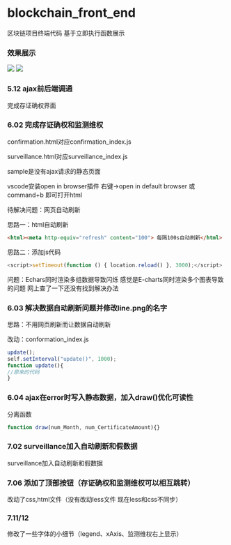 # blockchain_front_end
区块链项目终端代码 
基于立即执行函数展示

### 效果展示
![](front/存证确权.png)
![](front/监测维权.png)

### 5.12 ajax前后端调通
完成存证确权界面

### 6.02 完成存证确权和监测维权
confirmation.html对应confirmation_index.js

surveillance.html对应surveillance_index.js

sample是没有ajax请求的静态页面

vscode安装open in browser插件 右键->open in default browser 或 command+b 即可打开html

待解决问题：网页自动刷新

思路一：html自动刷新 
```html
<html><meta http-equiv="refresh" content="100"> 每隔100s自动刷新</html>
```

思路二：添加js代码
```javascript
<script>setTimeout(function () { location.reload() }, 3000);</script>
```

问题：Echars同时渲染多组数据导致闪烁 感觉是E-charts同时渲染多个图表导致的问题 网上查了一下还没有找到解决办法

### 6.03 解决数据自动刷新问题并修改line.png的名字
思路：不用网页刷新而让数据自动刷新 

改动：conformation_index.js
```javascript
update();
self.setInterval("update()", 1000);
function update(){
//原来的代码
}
```

### 6.04 ajax在error时写入静态数据，加入draw()优化可读性
分离函数
```javascript
function draw(num_Month, num_CertificateAmount){}
```

### 7.02 surveillance加入自动刷新和假数据
surveillance加入自动刷新和假数据

### 7.06 添加了顶部按钮（存证确权和监测维权可以相互跳转）
改动了css,html文件（没有改动less文件 现在less和css不同步）

### 7.11/12
修改了一些字体的小细节（legend、xAxis、监测维权右上显示）


